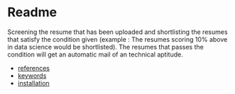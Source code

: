 # Readme

Screening the resume that has been uploaded and shortlisting the resumes that satisfy the condition given (example : The resumes scoring 10% above in data science would be shortlisted). The resumes that passes the condition will get an automatic mail of an technical aptitude.

- [references](references.md)
- [keywords](keywords.md)
- [installation](installation.md)
